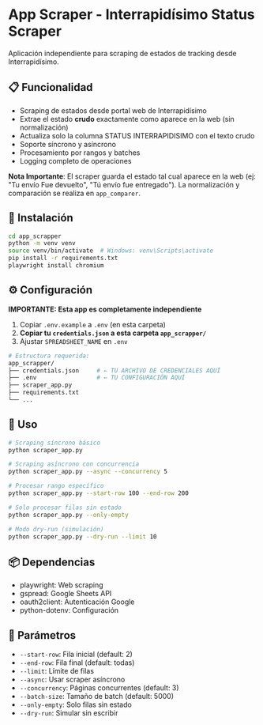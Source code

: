 # App Scraper - Interrapidísimo Status Scraper

Aplicación independiente para scraping de estados de tracking desde Interrapidísimo.

## 📋 Funcionalidad

- Scraping de estados desde portal web de Interrapidísimo
- Extrae el estado **crudo** exactamente como aparece en la web (sin normalización)
- Actualiza solo la columna STATUS INTERRAPIDISIMO con el texto crudo
- Soporte síncrono y asíncrono
- Procesamiento por rangos y batches
- Logging completo de operaciones

**Nota Importante**: El scraper guarda el estado tal cual aparece en la web (ej: "Tu envío Fue devuelto", "Tú envío fue entregado"). La normalización y comparación se realiza en `app_comparer`.

## 🚀 Instalación

```bash
cd app_scrapper
python -m venv venv
source venv/bin/activate  # Windows: venv\Scripts\activate
pip install -r requirements.txt
playwright install chromium
```

## ⚙️ Configuración

**IMPORTANTE: Esta app es completamente independiente**

1. Copiar `.env.example` a `.env` (en esta carpeta)
2. **Copiar tu `credentials.json` a esta carpeta `app_scrapper/`**
3. Ajustar `SPREADSHEET_NAME` en `.env`

```bash
# Estructura requerida:
app_scrapper/
├── credentials.json     # ← TU ARCHIVO DE CREDENCIALES AQUÍ
├── .env                 # ← TU CONFIGURACIÓN AQUÍ
├── scraper_app.py
├── requirements.txt
└── ...
```

## 📝 Uso

```bash
# Scraping síncrono básico
python scraper_app.py

# Scraping asíncrono con concurrencia
python scraper_app.py --async --concurrency 5

# Procesar rango específico
python scraper_app.py --start-row 100 --end-row 200

# Solo procesar filas sin estado
python scraper_app.py --only-empty

# Modo dry-run (simulación)
python scraper_app.py --dry-run --limit 10
```

## 📦 Dependencias

- playwright: Web scraping
- gspread: Google Sheets API
- oauth2client: Autenticación Google
- python-dotenv: Configuración

## 🔧 Parámetros

- `--start-row`: Fila inicial (default: 2)
- `--end-row`: Fila final (default: todas)
- `--limit`: Límite de filas
- `--async`: Usar scraper asíncrono
- `--concurrency`: Páginas concurrentes (default: 3)
- `--batch-size`: Tamaño de batch (default: 5000)
- `--only-empty`: Solo filas sin estado
- `--dry-run`: Simular sin escribir
